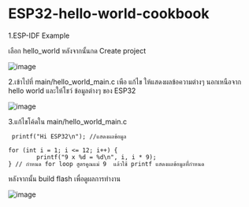 # ESP32-hello-world-cookbook
1.ESP-IDF Example

เลือก hello_world หลังจากนั้นกด Create project

![image](https://github.com/user-attachments/assets/2e2fb33a-cc8a-4f10-ba24-208580b4dc91)

2.เข้าไปที่ main/hello_world_main.c เพือ แก้ไข ให้แสดงผลข้อความต่างๆ นอกเหนือจาก
hello world และให้โชว์ ข้อมูลต่างๆ ของ ESP32

![image](https://github.com/user-attachments/assets/65ebf47d-07a9-4c0e-8039-e12c36fe8b61)

3.แก้ไขโค้ดใน main/hello_world_main.c
```
 printf("Hi ESP32\n"); //แสดงผลข้อมูล

for (int i = 1; i <= 12; i++) {
        printf("9 x %d = %d\n", i, i * 9);
} // กำหนด for loop สูตรคูณแม่ 9  แล้วใช้ printf แสดงผลข้อมูลที่่กำหนด
```
หลังจากนั้น build flash เพื่อดูผลการทำงาน
   
![image](https://github.com/user-attachments/assets/317bb304-ae88-4e98-8e11-97ace0b85e85)






